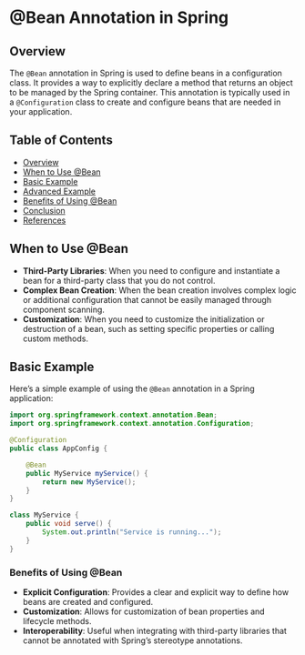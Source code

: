 # @Bean Annotation in Spring

## Overview

The `@Bean` annotation in Spring is used to define beans in a configuration class. It provides a way to explicitly declare a method that returns an object to be managed by the Spring container. This annotation is typically used in a `@Configuration` class to create and configure beans that are needed in your application.

## Table of Contents

- [Overview](#overview)
- [When to Use @Bean](#when-to-use-bean)
- [Basic Example](#basic-example)
- [Advanced Example](#advanced-example)
- [Benefits of Using @Bean](#benefits-of-using-bean)
- [Conclusion](#conclusion)
- [References](#references)

## When to Use @Bean

- **Third-Party Libraries**: When you need to configure and instantiate a bean for a third-party class that you do not control.
- **Complex Bean Creation**: When the bean creation involves complex logic or additional configuration that cannot be easily managed through component scanning.
- **Customization**: When you need to customize the initialization or destruction of a bean, such as setting specific properties or calling custom methods.

## Basic Example

Here’s a simple example of using the `@Bean` annotation in a Spring application:

```java
import org.springframework.context.annotation.Bean;
import org.springframework.context.annotation.Configuration;

@Configuration
public class AppConfig {

    @Bean
    public MyService myService() {
        return new MyService();
    }
}

class MyService {
    public void serve() {
        System.out.println("Service is running...");
    }
}
```
### Benefits of Using @Bean
- **Explicit Configuration**: Provides a clear and explicit way to define how beans are created and configured.
- **Customization**: Allows for customization of bean properties and lifecycle methods.
- **Interoperability**: Useful when integrating with third-party libraries that cannot be annotated with Spring’s stereotype annotations.